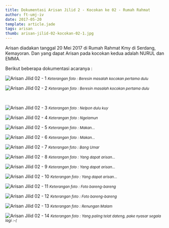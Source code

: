 ```yaml
---
title: Dokumentasi Arisan Jilid 2 - Kocokan ke 02 - Rumah Rahmat
author: ft-umj-iv
date: 2017-05-20
template: article.jade
tags: arisan
thumb: arisan-jilid-02-kocokan-02-1.jpg
---
```


Arisan diadakan tanggal 20 Mei 2017 di Rumah Rahmat Kmy di Serdang, Kemayoran.
Dan yang dapat Arisan pada kocokan kedua adalah NURUL dan EMMA.

Berikut beberapa dokumentasi acaranya :

![Arisan Jilid 02 - 1](/story/assets/img/arisan-jilid-02-kocokan-02-1.jpg)
<small>_Keterangan foto : Beresin masalah kocokan pertama dulu_</small>

![Arisan Jilid 02 - 2](/story/assets/img/arisan-jilid-02-kocokan-02-2.jpg)
<small>_Keterangan foto : Beresin masalah kocokan pertama dulu_</small>

<br/>
<span class="more"></span>


![Arisan Jilid 02 - 3](/story/assets/img/arisan-jilid-02-kocokan-02-3.jpg)
<small>_Keterangan foto : Nelpon dulu kuy_</small>

![Arisan Jilid 02 - 4](/story/assets/img/arisan-jilid-02-kocokan-02-4.jpg)
<small>_Keterangan foto : Ngelamun_</small>

![Arisan Jilid 02 - 5](/story/assets/img/arisan-jilid-02-kocokan-02-5.jpg)
<small>_Keterangan foto : Makan..._</small>

![Arisan Jilid 02 - 6](/story/assets/img/arisan-jilid-02-kocokan-02-6.jpg)
<small>_Keterangan foto : Makan..._</small>

![Arisan Jilid 02 - 7](/story/assets/img/arisan-jilid-02-kocokan-02-7.jpg)
<small>_Keterangan foto : Bang Umar_</small>

![Arisan Jilid 02 - 8](/story/assets/img/arisan-jilid-02-kocokan-02-8.jpg)
<small>_Keterangan foto : Yang dapat arisan..._</small>

![Arisan Jilid 02 - 9](/story/assets/img/arisan-jilid-02-kocokan-02-9.jpg)
<small>_Keterangan foto : Yang dapat arisan..._</small>

![Arisan Jilid 02 - 10](/story/assets/img/arisan-jilid-02-kocokan-02-10.jpg)
<small>_Keterangan foto : Yang dapat arisan..._</small>

![Arisan Jilid 02 - 11](/story/assets/img/arisan-jilid-02-kocokan-02-11.jpg)
<small>_Keterangan foto : Foto bareng-bareng_</small>

![Arisan Jilid 02 - 12](/story/assets/img/arisan-jilid-02-kocokan-02-12.jpg)
<small>_Keterangan foto : Foto bareng-bareng_</small>

![Arisan Jilid 02 - 13](/story/assets/img/arisan-jilid-02-kocokan-02-13.jpg)
<small>_Keterangan foto : Renungan Malam_</small>

![Arisan Jilid 02 - 14](/story/assets/img/arisan-jilid-02-kocokan-02-14.jpg)
<small>_Keterangan foto : Yang paling telat dateng, pake nyasar segala lagi :-(_</small>
